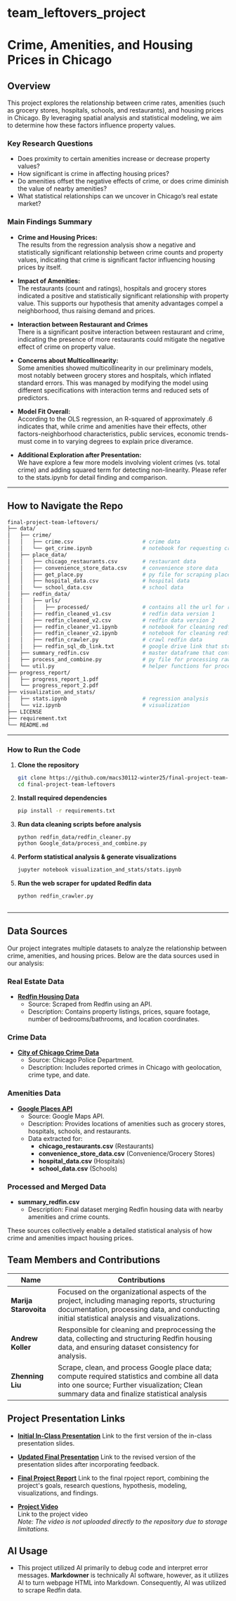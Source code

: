 # team_leftovers_project

# **Crime, Amenities, and Housing Prices in Chicago**

## **Overview**
This project explores the relationship between crime rates, amenities (such as grocery stores, hospitals, schools, and restaurants), and housing prices in Chicago. By leveraging spatial analysis and statistical modeling, we aim to determine how these factors influence property values. 

### **Key Research Questions**
- Does proximity to certain amenities increase or decrease property values?
- How significant is crime in affecting housing prices?
- Do amenities offset the negative effects of crime, or does crime diminish the value of nearby amenities?
- What statistical relationships can we uncover in Chicago’s real estate market?

### **Main Findings Summary**

- **Crime and Housing Prices:**  
  The results from the regression analysis show a negative and statistically significant relationship between crime counts and property values, indicating that crime is significant factor influencing housing prices by itself.

- **Impact of Amenities:**  
  The restaurants (count and ratings), hospitals and grocery stores indicated a positive and statistically significant relationship with property value. This supports our hypothesis that amenity advantages compel a neighborhood, thus raising demand and prices.

- **Interaction between Restaurant and Crimes**  
  There is a significant positve interaction between restaurant and crime, indicating the presence of more restaurants could mitigate the negative effect of crime on property value.

- **Concerns about Multicollinearity:**  
  Some amenities showed multicollinearity in our preliminary models, most notably between grocery stores and hospitals, which inflated standard errors. This was managed by modifying the model using different specifications with interaction terms and reduced sets of predictors.

- **Model Fit Overall:** <br>
  According to the OLS regression, an R-squared of approximately .6 indicates that, while crime and amenities have their effects, other factors-neighborhood characteristics, public services, economic trends-must come in to varying degrees to explain price diveramce.

- **Additional Exploration after Presentation:** <br>
  We have explore a few more models involving violent crimes (vs. total crime) and adding squared term for detecting non-linearity. Please refer to the stats.ipynb for detail finding and comparison.
---

## How to Navigate the Repo
```bash
final-project-team-leftovers/
├── data/
│   ├── crime/
│   │   ├── crime.csv                      # crime data
│   │   └── get_crime.ipynb                # notebook for requesting crime data
│   ├── place_data/
│   │   ├── chicago_restaurants.csv        # restaurant data
│   │   ├── convenience_store_data.csv     # convenience store data
│   │   ├── get_place.py                   # py file for scraping place data from Google
│   │   ├── hospital_data.csv              # hospital data
│   │   └── school_data.csv                # school data
│   ├── redfin_data/
│   │   ├── urls/
│   │   │   ├── processed/                 # contains all the url for redfin listings
│   │   ├── redfin_cleaned_v1.csv          # redfin data version 1
│   │   ├── redfin_cleaned_v2.csv          # redfin data version 2
│   │   ├── redfin_cleaner_v1.ipynb        # notebook for cleaning redfin version 1
│   │   ├── redfin_cleaner_v2.ipynb        # notebook for cleaning redfin version 2
│   │   ├── redfin_crawler.py              # crawl redfin data
│   │   ├── redfin_sql_db_link.txt         # google drive link that stores sql database for redfin data
│   ├── summary_redfin.csv                 # master dataframe that contains all processed data
│   ├── process_and_combine.py             # py file for processing raw data and calculate relevant numbers
│   └── util.py                            # helper functions for process_and_combine.py
├── progress_report/
│   ├── progress_report_1.pdf
│   └── progress_report_2.pdf
├── visualization_and_stats/
│   ├── stats.ipynb                        # regression analysis
│   └── viz.ipynb                          # visualization
├── LICENSE
├── requirement.txt
└── README.md
```

---

### **How to Run the Code**
1. **Clone the repository**  
   ```bash
   git clone https://github.com/macs30112-winter25/final-project-team-leftovers.git
   cd final-project-team-leftovers
2. **Install required dependencies**
   ```bash
   pip install -r requirements.txt
3. **Run data cleaning scripts before analysis**
   ```bash
   python redfin_data/redfin_cleaner.py
   python Google_data/process_and_combine.py
4. **Perform statistical analysis & generate visualizations**
   ```bash
   jupyter notebook visualization_and_stats/stats.ipynb
5. **Run the web scraper for updated Redfin data**
   ```bash
   python redfin_crawler.py
  

---

## **Data Sources**
Our project integrates multiple datasets to analyze the relationship between crime, amenities, and housing prices. Below are the data sources used in our analysis:

### **Real Estate Data**
- **[Redfin Housing Data](https://www.redfin.com/)**  
  - Source: Scraped from Redfin using an API.
  - Description: Contains property listings, prices, square footage, number of bedrooms/bathrooms, and location coordinates.

### **Crime Data**
- **[City of Chicago Crime Data](https://gis.chicagopolice.org/)**  
  - Source: Chicago Police Department.
  - Description: Includes reported crimes in Chicago with geolocation, crime type, and date.

### **Amenities Data**
- **[Google Places API](https://developers.google.com/maps/documentation/places/web-service/overview)**  
  - Source: Google Maps API.
  - Description: Provides locations of amenities such as grocery stores, hospitals, schools, and restaurants.
  - Data extracted for:
    - **chicago_restaurants.csv** (Restaurants)
    - **convenience_store_data.csv** (Convenience/Grocery Stores)
    - **hospital_data.csv** (Hospitals)
    - **school_data.csv** (Schools)

### **Processed and Merged Data**
- **summary_redfin.csv**  
  - Description: Final dataset merging Redfin housing data with nearby amenities and crime counts.

These sources collectively enable a detailed statistical analysis of how crime and amenities impact housing prices. 

## **Team Members and Contributions**

| **Name**             | **Contributions** |
|----------------------|------------------|
| **Marija Starovoita** | Focused on the organizational aspects of the project, including managing reports, structuring documentation, processing data, and conducting initial statistical analysis and visualizations. |
| **Andrew Koller**    | Responsible for cleaning and preprocessing the data, collecting and structuring Redfin housing data, and ensuring dataset consistency for analysis. |
| **Zhenning Liu**     | Scrape, clean, and process Google place data; compute required statistics and combine all data into one source; Further visualization; Clean summary data and finalize statistical analysis |

## **Project Presentation Links**

- **[Initial In-Class Presentation](https://docs.google.com/presentation/d/15ZbWyB3VqUQtp61funDqU-i6NCn1aETTXU1ERqfwlF8/edit?usp=sharing)** 
  Link to the first version of the in-class presentation slides.

- **[Updated Final Presentation](https://docs.google.com/presentation/d/1t65F_TXEYmy9V7WwxHWSRnGGe8f_7pgWltalqUqxLZs/edit?usp=sharing)**
  Link to the revised version of the presentation slides after incorporating feedback.

- **[Final Project Report](https://docs.google.com/document/d/1hTj_KqZCivTHqVHlx3ydViXrW40zoZmMPzagpTn9HYk/edit?usp=sharing)**
  Link to the final rpoject report, combining the project's goals, research questions, hypothesis, modeling, visualizations, and findings.

- **[Project Video](https://drive.google.com/file/d/11yHPi9QYkCHqBfrKTc-kGjW6z6BgIJx4/view?usp=sharing)**  
  Link to the project video  
  *Note: The video is not uploaded directly to the repository due to storage limitations.*

## **AI Usage** ##
- This project utilized AI primarily to debug code and interpret error messages. **Markdowner** is technically AI software, however, as it utilizes AI to turn webpage HTML into Markdown. Consequently, AI was utilized to scrape Redfin data. 

